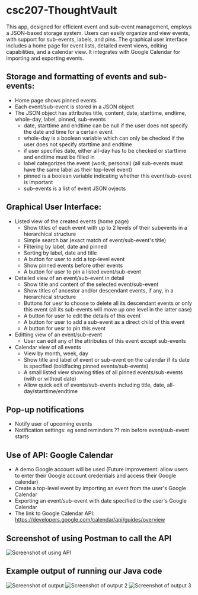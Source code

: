 # csc207-ThoughtVault
This app, designed for efficient event and sub-event management, employs a JSON-based storage system. Users can easily organize and view events, with support for sub-events, labels, and pins. The graphical user interface includes a home page for event lists, detailed event views, editing capabilities, and a calendar view. It integrates with Google Calendar for importing and exporting events.
## Storage and formatting of events and sub-events:
- Home page shows pinned events
- Each event/sub-event is stored in a JSON object
- The JSON object has attributes title, content, date, starttime, endtime, whole-day, label, pinned, sub-events
    - date, starttime and endtime can be null if the user does not specify the date and time for a certain event
    - whole-day is a boolean variable which can only be checked if the user does not specify starttime and endtime
    - if user specifies date, either all-day has to be checked or starttime and endtime must be filled in
    - label categorizes the event (work, personal) (all sub-events must have the same label as their top-level event)
    - pinned is a boolean variable indicating whether this event/sub-event is important
    - sub-events is a list of event JSON ovjects
## Graphical User Interface:
- Listed view of the created events (home page)
    - Show titles of each event with up to 2 levels of their subevents in a hierarchical structure
    - Simple search bar (exact match of event/sub-event's title)
    - Filtering by label, date and pinned
    - Sorting by label, date and title
    - A button for user to add a top-level event
    - Show pinned events before other events
    - A button for user to pin a listed event/sub-event
- Detailed view of an event/sub-event in detail
    - Show title and content of the selected event/sub-event
    - Show titles of ancestor and/or descendant events, if any, in a hierarchical structure
    - Buttons for uesr to choose to delete all its descendant events or only this event (all its sub-events will move up one level in the latter case)
    - A button for user to edit the details of this event
    - A button for user to add a sub-event as a direct child of this event
    - A button for uesr to pin this event
- Editting view of an event/sub-event
    - User can edit any of the attributes of this event except sub-events
- Calendar view of all events
    - View by month, week, day
    - Show title and label of event or sub-event on the calendar if its date is specified (boldfacing pinned events/sub-events)
    - A small listed view showing titles of all pinned events/sub-events (with or without date)
    - Allow quick edit of events/sub-events including title, date, all-day/starttime/endtime
## Pop-up notifications
- Notify user of upcoming events
- Notification settings: eg send reminders ?? min before event/sub-event starts
## Use of API: Google Calendar
- A demo Google account will be used (Future improvement: allow users to enter their Google account credentials and access their Google calendar)
- Create a top-level event by importing an event from the user's Google Calendar
- Exporting an event/sub-event with date specified to the user's Google Calendar
- The link to Google Calendar API: https://developers.google.com/calendar/api/guides/overview

## Screenshot of using Postman to call the API
![Screenshot of using API](https://raw.githubusercontent.com/Phantom65536/csc207-ThoughtVault/annie/img/API.png)

## Example output of running our Java code
![Screenshot of output](https://raw.githubusercontent.com/Phantom65536/csc207-ThoughtVault/annie/img/output_1.png)
![Screenshot of output 2](https://raw.githubusercontent.com/Phantom65536/csc207-ThoughtVault/annie/img/output_2.png)
![Screenshot of output 3](https://raw.githubusercontent.com/Phantom65536/csc207-ThoughtVault/annie/img/output_3.png)
